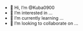- 👋 Hi, I’m @Kuba0900
- 👀 I’m interested in ...
- 🌱 I’m currently learning ...
- 💞️ I’m looking to collaborate on ...

<!---
Kuba0900/Kuba0900 is a ✨ special ✨ repository because its `README.md` (this file) appears on your GitHub profile.
You can click the Preview link to take a look at your changes.
--->
